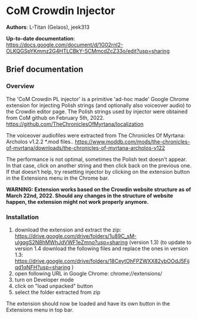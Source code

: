 # CoM Crowdin Injector

**Authors**: L-Titan (Gelaos), jeek313

**Up-to-date documentation**: https://docs.google.com/document/d/1G02rnl2-OLKQGSpYKmmz2G4HTLCBkY-SCMmcdZcZ33o/edit?usp=sharing

## Brief documentation
### Overview
The 'CoM Crowdin PL injector' is a primitive 'ad-hoc made' Google Chrome extension for injecting Polish strings (and optionally also voiceover audio) to the Crowdin editor page. The Polish strings used by injector were obtained from CoM github on February 5th, 2022. 
https://github.com/TheChroniclesOfMyrtana/localization

The voiceover audiofiles were extracted from The Chronicles Of Myrtana: Archolos v1.2.2 *.mod files..
https://www.moddb.com/mods/the-chronicles-of-myrtana/downloads/the-chronicles-of-myrtana-archolos-v122

The performance is not optimal, sometimes the Polish text doesn't appear. In that case, click on another string and then click back on the previous one. If that doesn’t help, try resetting injector by clicking on the extension button in the Extensions menu in the Chrome bar.

**WARNING: Extension works based on the Crowdin website structure as of March 22nd, 2022. Should any changes in the structure of website happen, the extension might not work properly anymore.**

### Installation
1. download the extension and extract the zip: https://drive.google.com/drive/folders/1u89C_sM-ulgqgS2N8hMWhJdVWF1eZmno?usp=sharing (version 1.3)
   (to update to version 1.4 download the following files and replace the ones in version 1.3: 
https://drive.google.com/drive/folders/18CeytOhFPZWXX82ybOOdJ5Fijqd1qNFH?usp=sharing )
2. open following URL in Google Chrome: chrome://extensions/
3. turn on Developer mode
4. click on "load unpacked" button
5. select the folder extracted from zip

The extension should now be loaded and have its own button in the Extensions menu in top bar.
